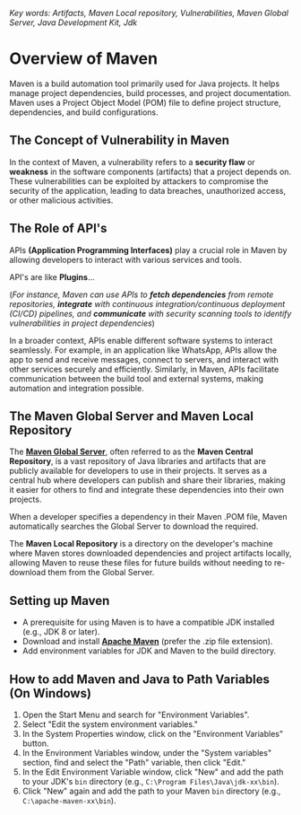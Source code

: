*Key words: Artifacts, Maven Local repository, Vulnerabilities, Maven Global Server, Java Development Kit, Jdk*

# Overview of Maven

Maven is a build automation tool primarily used for Java projects. It helps manage project dependencies, build processes, and project documentation. Maven uses a Project Object Model (POM) file to define project structure, dependencies, and build configurations.

## The Concept of Vulnerability in Maven

In the context of Maven, a vulnerability refers to a **security flaw** or **weakness** in the software components (artifacts) that a project depends on. These vulnerabilities can be exploited by attackers to compromise the security of the application, leading to data breaches, unauthorized access, or other malicious activities.

## The Role of API's

APIs **(Application Programming Interfaces)** play a crucial role in Maven by allowing developers to interact with various services and tools.

API's are like **Plugins**...

(*For instance, Maven can use APIs to **fetch dependencies** from remote repositories, **integrate** with continuous integration/continuous deployment (CI/CD) pipelines, and **communicate** with security scanning tools to identify vulnerabilities in project dependencies*)

In a broader context, APIs enable different software systems to interact seamlessly. For example, in an application like WhatsApp, APIs allow the app to send and receive messages, connect to servers, and interact with other services securely and efficiently. Similarly, in Maven, APIs facilitate communication between the build tool and external systems, making automation and integration possible.

## The Maven Global Server and Maven Local Repository

The **[Maven Global Server](https://search.maven.org/)**, often referred to as the **Maven Central Repository**, is a vast repository of Java libraries and artifacts that are publicly available for developers to use in their projects. It serves as a central hub where developers can publish and share their libraries, making it easier for others to find and integrate these dependencies into their own projects.

When a developer specifies a dependency in their Maven .POM file, Maven automatically searches the Global Server to download the required.

The **Maven Local Repository** is a directory on the developer's machine where Maven stores downloaded dependencies and project artifacts locally, allowing Maven to reuse these files for future builds without needing to re-download them from the Global Server.

## Setting up Maven

- A prerequisite for using Maven is to have a compatible JDK installed (e.g., JDK 8 or later).
- Download and install **[Apache Maven](https://maven.apache.org/download.cgi)** (prefer the .zip file extension).
- Add environment variables for JDK and Maven to the build directory.

## How to add Maven and Java to Path Variables (On Windows)

1. Open the Start Menu and search for "Environment Variables".
2. Select "Edit the system environment variables."
3. In the System Properties window, click on the "Environment Variables" button.
4. In the Environment Variables window, under the "System variables" section, find and select the "Path" variable, then click "Edit."
5. In the Edit Environment Variable window, click "New" and add the path to your JDK's `bin` directory (e.g., `C:\Program Files\Java\jdk-xx\bin`).
6. Click "New" again and add the path to your Maven `bin` directory (e.g., `C:\apache-maven-xx\bin`).
